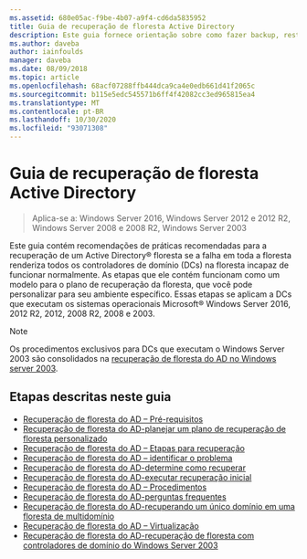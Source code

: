 ```yaml
---
ms.assetid: 680e05ac-f9be-4b07-a9f4-cd6da5835952
title: Guia de recuperação de floresta Active Directory
description: Este guia fornece orientação sobre como fazer backup, restauração e recuperação de desastres do Active Directory.
ms.author: daveba
author: iainfoulds
manager: daveba
ms.date: 08/09/2018
ms.topic: article
ms.openlocfilehash: 68acf07288ffb444dca9ca4e0edb661d41f2065c
ms.sourcegitcommit: b115e5edc545571b6ff4f42082cc3ed965815ea4
ms.translationtype: MT
ms.contentlocale: pt-BR
ms.lasthandoff: 10/30/2020
ms.locfileid: "93071308"
---
```

# <a name="active-directory-forest-recovery-guide"></a>Guia de recuperação de floresta Active Directory

>Aplica-se a: Windows Server 2016, Windows Server 2012 e 2012 R2, Windows Server 2008 e 2008 R2, Windows Server 2003

Este guia contém recomendações de práticas recomendadas para a recuperação de um Active Directory® floresta se a falha em toda a floresta renderiza todos os controladores de domínio (DCs) na floresta incapaz de funcionar normalmente. As etapas que ele contém funcionam como um modelo para o plano de recuperação da floresta, que você pode personalizar para seu ambiente específico. Essas etapas se aplicam a DCs que executam os sistemas operacionais Microsoft® Windows Server 2016, 2012 R2, 2012, 2008 R2, 2008 e 2003.

> [!NOTE]
> Os procedimentos exclusivos para DCs que executam o Windows Server 2003 são consolidados na [recuperação de floresta do AD no Windows server 2003](AD-Forest-Recovery-Windows-Server-2003.md).

## <a name="steps-outlined-in-this-guide"></a>Etapas descritas neste guia

- [Recuperação de floresta do AD – Pré-requisitos](AD-Forest-Recovery-Prerequisties.md)
- [Recuperação de floresta do AD-planejar um plano de recuperação de floresta personalizado](AD-Forest-Recovery-Devising-a-Plan.md)
- [Recuperação de floresta do AD – Etapas para recuperação](AD-Forest-Recovery-Steps-For-Restoring.md)
- [Recuperação de floresta do AD – identificar o problema](AD-Forest-Recovery-Identify-the-Problem.md)
- [Recuperação de floresta do AD-determine como recuperar](AD-Forest-Recovery-Determine-how-to-Recover.md)
- [Recuperação de floresta do AD-executar recuperação inicial](AD-Forest-Recovery-Perform-initial-recovery.md)
- [Recuperação de floresta do AD – Procedimentos](AD-Forest-Recovery-Procedures.md)
- [Recuperação de floresta do AD-perguntas frequentes](AD-Forest-Recovery-FAQ.md)
- [Recuperação de floresta do AD-recuperando um único domínio em uma floresta de multidomínio](AD-Forest-Recovery-Single-Domain-in-Multidomain-Recovery.md)
- [Recuperação de floresta do AD – Virtualização](AD-Forest-Recovery-Virtualization.md)
- [Recuperação de floresta do AD-recuperação de floresta com controladores de domínio do Windows Server 2003](AD-Forest-Recovery-Windows-Server-2003.md)
